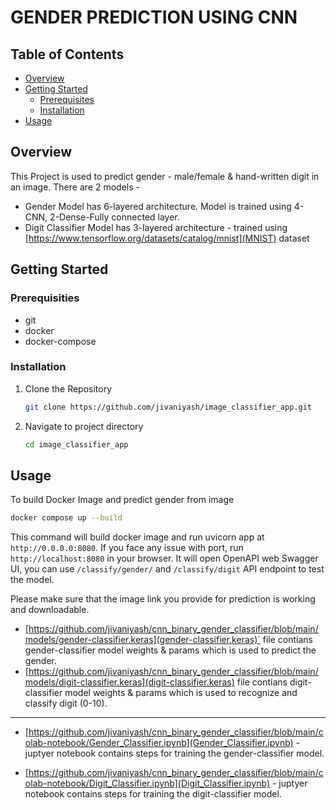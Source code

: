 # GENDER PREDICTION USING CNN

## Table of Contents
- [Overview](#overview)
- [Getting Started](#getting-started)
    - [Prerequisites](#prerequisites)
    - [Installation](#installation)
- [Usage](#usage)

## Overview
This Project is used to predict gender - male/female & hand-written digit in an image. There are 2 models - 
- Gender Model has 6-layered architecture. Model is trained using 4-CNN, 2-Dense-Fully connected layer.
- Digit Classifier Model has 3-layered architecture - trained using [https://www.tensorflow.org/datasets/catalog/mnist](MNIST) dataset

## Getting Started

### Prerequisities

- git
- docker
- docker-compose

### Installation

1. Clone the Repository
    ```bash
    git clone https://github.com/jivaniyash/image_classifier_app.git
    ```

2. Navigate to project directory
    ```bash
    cd image_classifier_app
    ```
## Usage

To build Docker Image and predict gender from image
```bash
docker compose up --build
```

This command will build docker image and run uvicorn app at `http://0.0.0.0:8080`. If you face any issue with port, run `http://localhost:8080` in your browser. It will open OpenAPI web Swagger UI, you can use `/classify/gender/` and `/classify/digit` API endpoint to test the model.

Please make sure that the image link you provide for prediction is working and downloadable.

- [https://github.com/jivaniyash/cnn_binary_gender_classifier/blob/main/models/gender-classifier.keras](gender-classifier.keras)` file contians gender-classifier model weights & params which is used to predict the gender. 
- [https://github.com/jivaniyash/cnn_binary_gender_classifier/blob/main/models/digit-classifier.keras](digit-classifier.keras) file contians digit-classifier model weights & params which is used to recognize and classify digit (0-10). 
---

- [https://github.com/jivaniyash/cnn_binary_gender_classifier/blob/main/colab-notebook/Gender_Classifier.ipynb](Gender_Classifier.ipynb) - juptyer notebook contains steps for training the gender-classifier model.

- [https://github.com/jivaniyash/cnn_binary_gender_classifier/blob/main/colab-notebook/Digit_Classifier.ipynb](Digit_Classifier.ipynb)  - juptyer notebook contains steps for training the digit-classifier model.
 